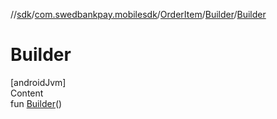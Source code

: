 //[sdk](../../../../index.md)/[com.swedbankpay.mobilesdk](../../index.md)/[OrderItem](../index.md)/[Builder](index.md)/[Builder](-builder.md)



# Builder  
[androidJvm]  
Content  
fun [Builder](-builder.md)()  



